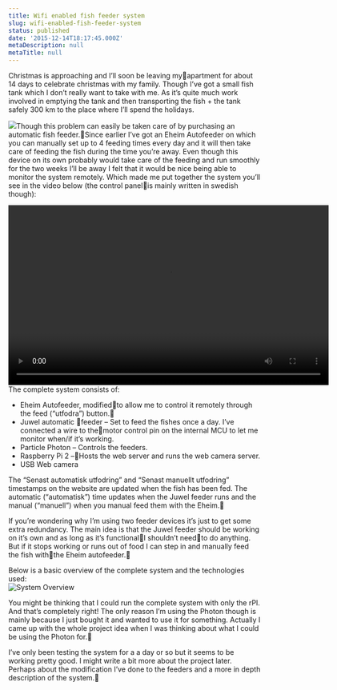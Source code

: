 ```yaml
---
title: Wifi enabled fish feeder system
slug: wifi-enabled-fish-feeder-system
status: published
date: '2015-12-14T18:17:45.000Z'
metaDescription: null
metaTitle: null
---
```


Christmas is approaching and I’ll soon be leaving myapartment for about 14 days to celebrate christmas with my family. Though I’ve got a small fish tank which I don’t really want to take with me. As it’s quite much work involved in emptying the tank and then transporting the fish + the tank safely 300 km to the place where I’ll spend the holidays.

![](https://www.petco.com/assets/product_images/7/720686350106C.jpg)Though this problem can easily be taken care of by purchasing an automatic fish feeder.Since earlier I’ve got an Eheim Autofeeder on which you can manually set up to 4 feeding times every day and it will then take care of feeding the fish during the time you’re away. Even though this device on its own probably would take care of the feeding and run smoothly for the two weeks I’ll be away I felt that it would be nice being able to monitor the system remotely. Which made me put together the system you’ll see in the video below (the control panelis mainly written in swedish though):

<div class="wp-video" style="width: 640px; "><video class="wp-video-shortcode" controls="controls" height="360" id="video-236-3" preload="metadata" width="640"><source src="https://di2hdke024x80.cloudfront.net/videos/fiskmatare.mp4?_=3" type="video/mp4"></source>[https://di2hdke024x80.cloudfront.net/videos/fiskmatare.mp4](https://di2hdke024x80.cloudfront.net/videos/fiskmatare.mp4)</video></div>The complete system consists of:

- Eheim Autofeeder, modifiedto allow me to control it remotely through the feed (“utfodra”) button.
- Juwel automatic feeder – Set to feed the fishes once a day. I’ve connected a wire to themotor control pin on the internal MCU to let me monitor when/if it’s working.
- Particle Photon – Controls the feeders.
- Raspberry Pi 2 –Hosts the web server and runs the web camera server.
- USB Web camera

The “Senast automatisk utfodring” and “Senast manuellt utfodring” timestamps on the website are updated when the fish has been fed. The automatic (“automatisk”) time updates when the Juwel feeder runs and the manual (“manuell”) when you manual feed them with the Eheim.

If you’re wondering why I’m using two feeder devices it’s just to get some extra redundancy. The main idea is that the Juwel feeder should be working on it’s own and as long as it’s functionalI shouldn’t needto do anything. But if it stops working or runs out of food I can step in and manually feed the fish withthe Eheim autofeeder.

Below is a basic overview of the complete system and the technologies used:  
![System Overview](https://s3-eu-west-1.amazonaws.com/jimmyutterstrom.com/images/fish+feeder.png)

You might be thinking that I could run the complete system with only the rPI. And that’s completely right! The only reason I’m using the Photon though is mainly because I just bought it and wanted to use it for something. Actually I came up with the whole project idea when I was thinking about what I could be using the Photon for.

I’ve only been testing the system for a a day or so but it seems to be working pretty good. I might write a bit more about the project later. Perhaps about the modification I’ve done to the feeders and a more in depth description of the system.
